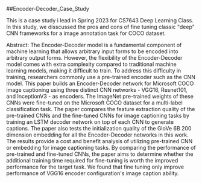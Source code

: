 ##Encoder-Decoder_Case_Study

This is a case study i lead in Spring 2023 for CS7643 Deep Learning Class. In this study, we disscussed the pros and cons of fine tuning classic "deep" CNN
frameworks for a image annotation task for COCO dataset.

Abstract:
The Encoder-Decoder model is a fundamental component of machine learning that allows arbitrary input forms to be encoded into arbitrary output forms. However, the flexibility of the Encoder-Decoder model comes with extra complexity compared to traditional machine learning models, making it difficult to train. To address this difficulty in training, researchers commonly use a pre-trained encoder such as the CNN model. This paper builds an Encoder-Decoder network for Microsoft COCO image captioning using three distinct CNN networks - VGG16, Resnet101, and InceptionV3 - as encoders. The ImageNet pre-trained weights of these CNNs were fine-tuned on the Microsoft COCO dataset for a multi-label classification task. The paper compares the feature extraction quality of the pre-trained CNNs and the fine-tuned CNNs for image captioning tasks by training an LSTM decoder network on top of each CNN to generate captions. The paper also tests the initialization quality of the GloVe 6B 200 dimension embedding for all the Encoder-Decoder networks in this work. The results provide a cost and benefit analysis of utilizing pre-trained CNN or embedding for image captioning tasks. By comparing the performance of pre-trained and fine-tuned CNNs, the paper aims to determine whether the additional training time required for fine-tuning is worth the improved performance for the target task. We found that fine tuning only improve performance of VGG16 encoder configuration's image caption ability.
